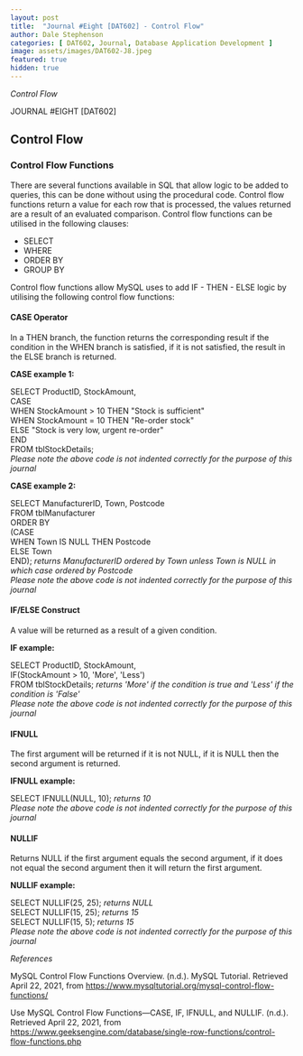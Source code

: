 ```yaml
---
layout: post
title:  "Journal #Eight [DAT602] - Control Flow" 
author: Dale Stephenson
categories: [ DAT602, Journal, Database Application Development ]
image: assets/images/DAT602-J8.jpeg
featured: true
hidden: true
---
```

<i>Control Flow</i>

JOURNAL #EIGHT [DAT602]

<h2>Control Flow</h2>

<h3>Control Flow Functions</h3>
 
There are several functions available in SQL that allow logic to be added to queries, this can be done without using the procedural code. Control flow functions return a value for each row that is processed, the values returned are a result of an evaluated comparison. Control flow functions can be utilised in the following clauses:
 
- SELECT
- WHERE
- ORDER BY
- GROUP BY
 
Control flow functions allow MySQL uses to add IF - THEN - ELSE logic by utilising the following control flow functions:
 
<h4>CASE Operator</h4>
 
In a THEN branch, the function returns the corresponding result if the condition in the WHEN branch is satisfied, if it is not satisfied, the result in the ELSE branch is returned.
 
<b>CASE example 1:</b>
 
SELECT ProductID, StockAmount,<br>
CASE<br>
    WHEN StockAmount > 10 THEN "Stock is sufficient"<br>
    WHEN StockAmount = 10 THEN "Re-order stock"<br>
    ELSE "Stock is very low, urgent re-order"<br>
END<br>
FROM tblStockDetails;<br>
<i>Please note the above code is not indented correctly for the purpose of this journal</i>
 
<b>CASE example 2:</b>
 
SELECT ManufacturerID, Town, Postcode<br>
FROM tblManufacturer<br>
ORDER BY<br>
(CASE<br>
    WHEN Town IS NULL THEN Postcode<br>
    ELSE Town<br>
END); <i>returns ManufacturerID ordered by Town unless Town is NULL in which case ordered by Postcode</i><br>
<i>Please note the above code is not indented correctly for the purpose of this journal</i>
 
<h4>IF/ELSE Construct</h4>
 
A value will be returned as a result of a given condition.
 
<b>IF example:</b>
 
SELECT ProductID, StockAmount,<br>
IF(StockAmount > 10, 'More', 'Less')<br>
FROM tblStockDetails; <i>returns 'More' if the condition is true and 'Less' if the condition is 'False'</i><br>
<i>Please note the above code is not indented correctly for the purpose of this journal</i>
 
<h4>IFNULL</h4>
 
The first argument will be returned if it is not NULL, if it is NULL then the second argument is returned.
 
<b>IFNULL example:</b>
 
SELECT IFNULL(NULL, 10); <i>returns 10</i><br>
<i>Please note the above code is not indented correctly for the purpose of this journal</i>
 
<h4>NULLIF</h4>
 
Returns NULL if the first argument equals the second argument, if it does not equal the second argument then it will return the first argument.
 
<b>NULLIF example:</b>
 
SELECT NULLIF(25, 25); <i>returns NULL</i><br>
SELECT NULLIF(15, 25); <i>returns 15</i><br>
SELECT NULLIF(15, 5); <i>returns 15</i><br>
<i>Please note the above code is not indented correctly for the purpose of this journal</i>

<i>References</i>
 
MySQL Control Flow Functions Overview. (n.d.). MySQL Tutorial. Retrieved April 22, 2021, from https://www.mysqltutorial.org/mysql-control-flow-functions/
 
Use MySQL Control Flow Functions—CASE, IF, IFNULL, and NULLIF. (n.d.). Retrieved April 22, 2021, from https://www.geeksengine.com/database/single-row-functions/control-flow-functions.php